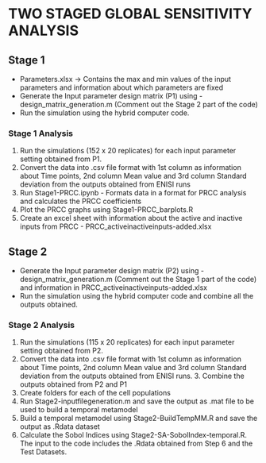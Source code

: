 
# TWO STAGED GLOBAL SENSITIVITY ANALYSIS

## Stage 1 

- Parameters.xlsx -> Contains the max and min values of the input parameters and information about which parameters are fixed
- Generate the Input parameter design matrix (P1) using - design_matrix_generation.m (Comment out the Stage 2 part of the code)
- Run the simulation using the hybrid computer code.

### Stage 1 Analysis 
1. Run the simulations (152 x 20 replicates) for each input parameter setting obtained from P1.  
2. Convert the data into .csv file format with 1st column as information about Time points, 2nd column Mean value and 3rd column Standard deviation from the outputs obtained from ENISI runs
3. Run Stage1-PRCC.ipynb - Formats data in a format for PRCC analysis and calculates the PRCC coefficients
4. Plot the PRCC graphs using Stage1-PRCC_barplots.R
5. Create an excel sheet with information about the active and inactive inputs from PRCC - PRCC_activeinactiveinputs-added.xlsx

## Stage 2
- Generate the Input parameter design matrix (P2) using - design_matrix_generation.m (Comment out the Stage 1 part of the code) and information in PRCC_activeinactiveinputs-added.xlsx
- Run the simulation using the hybrid computer code and combine all the outputs obtained.

### Stage 2 Analysis 
1. Run the simulations (115 x 20 replicates) for each input parameter setting obtained from P2. 
2. Convert the data into .csv file format with 1st column as information about Time points, 2nd column Mean value and 3rd column Standard deviation from the outputs obtained from ENISI runs. 3. Combine the outputs obtained from P2 and P1 
4. Create folders for each of the cell populations
5. Run Stage2-inputfilegeneration.m and save the output as .mat file to be used to build a temporal metamodel
6. Build a temporal metamodel using Stage2-BuildTempMM.R and save the output as .Rdata dataset
7. Calculate the Sobol Indices using Stage2-SA-SobolIndex-temporal.R. The input to the code includes the .Rdata obtained from Step 6 and the Test Datasets. 



 

